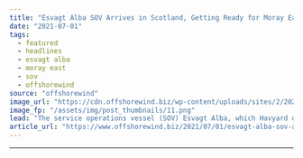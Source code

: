 ```yaml
---
title: "Esvagt Alba SOV Arrives in Scotland, Getting Ready for Moray East OWF"
date: "2021-07-01"
tags: 
  - featured
  - headlines
  - esvagt alba
  - moray east
  - sov
  - offshorewind
source: "offshorewind"
image_url: "https://cdn.offshorewind.biz/wp-content/uploads/sites/2/2021/07/01145002/Esvagt-Alba_-c-Esvagt.png"
image_fp: "/assets/img/post_thumbnails/11.png"
lead: "The service operations vessel (SOV) Esvagt Alba, which Havyard delivered to Esvagt a week"
article_url: "https://www.offshorewind.biz/2021/07/01/esvagt-alba-sov-arrives-in-scotland-getting-ready-for-moray-east-owf/"
---
```


---

